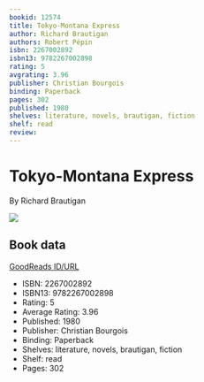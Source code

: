 ```yaml
---
bookid: 12574
title: Tokyo-Montana Express
author: Richard Brautigan
authors: Robert Pépin
isbn: 2267002892
isbn13: 9782267002898
rating: 5
avgrating: 3.96
publisher: Christian Bourgois
binding: Paperback
pages: 302
published: 1980
shelves: literature, novels, brautigan, fiction
shelf: read
review: 
---
```


# Tokyo-Montana Express

By Richard Brautigan

![](https://i.gr-assets.com/images/S/compressed.photo.goodreads.com/books/1166504982l/12574.jpg)

## Book data

[GoodReads ID/URL](https://www.goodreads.com/book/show/12574)

- ISBN: 2267002892
- ISBN13: 9782267002898
- Rating: 5
- Average Rating: 3.96
- Published: 1980
- Publisher: Christian Bourgois
- Binding: Paperback
- Shelves: literature, novels, brautigan, fiction
- Shelf: read
- Pages: 302

